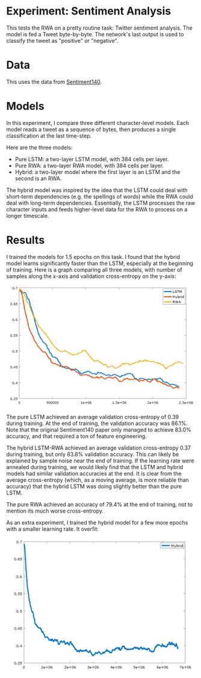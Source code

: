 # Experiment: Sentiment Analysis

This tests the RWA on a pretty routine task: Twitter sentiment analysis. The model is fed a Tweet byte-by-byte. The network's last output is used to classify the tweet as "positive" or "negative".

# Data

This uses the data from [Sentiment140](http://help.sentiment140.com/for-students/).

# Models

In this experiment, I compare three different character-level models. Each model reads a tweet as a sequence of bytes, then produces a single classification at the last time-step.

Here are the three models:

 * Pure LSTM: a two-layer LSTM model, with 384 cells per layer.
 * Pure RWA: a two-layer RWA model, with 384 cells per layer.
 * Hybrid: a two-layer model where the first layer is an LSTM and the second is an RWA.

The hybrid model was inspired by the idea that the LSTM could deal with short-term dependencies (e.g. the spellings of words) while the RWA could deal with long-term dependencies. Essentially, the LSTM processes the raw character inputs and feeds higher-level data for the RWA to process on a longer timescale.

# Results

I trained the models for 1.5 epochs on this task. I found that the hybrid model learns significantly faster than the LSTM, especially at the beginning of training. Here is a graph comparing all three models, with number of samples along the x-axis and validation cross-entropy on the y-axis:

![Validation graph](graphs/validation_graph.png)

The pure LSTM achieved an average validation cross-entropy of 0.39 during training. At the end of training, the validation accuracy was 86.1%. Note that the original Sentiment140 paper only managed to achieve 83.0% accuracy, and that required a ton of feature engineering.

The hybrid LSTM-RWA achieved an average validation cross-entropy 0.37 during training, but only 83.8% validation accuracy. This can likely be explained by sample noise near the end of training. If the learning rate were annealed during training, we would likely find that the LSTM and hybrid models had similar validation accuracies at the end. It is clear from the average cross-entropy (which, as a moving average, is more reliable than accuracy) that the hybrid LSTM was doing slightly better than the pure LSTM.

The pure RWA achieved an accuracy of 79.4% at the end of training, not to mention its much worse cross-entropy.

As an extra experiment, I trained the hybrid model for a few more epochs with a smaller learning rate. It overfit:

![Overfit validation](graphs/hybrid_overfit.png)
